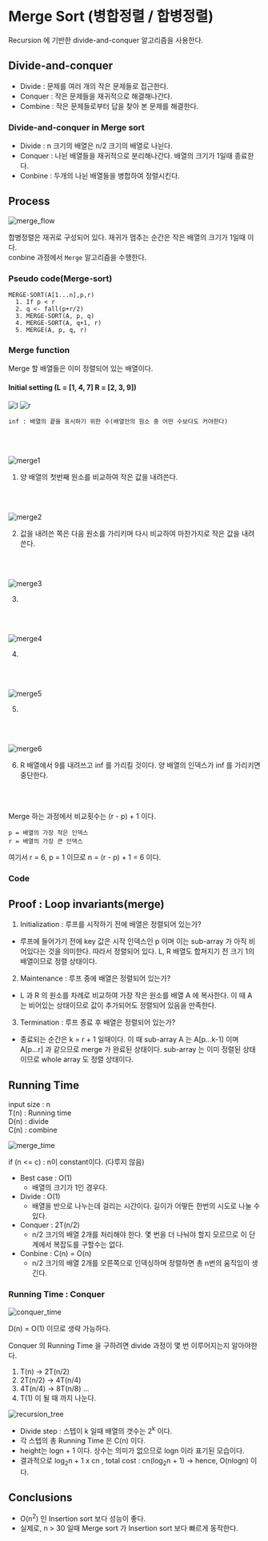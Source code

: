 # Merge Sort (병합정렬 / 합병정렬)

Recursion 에 기반한 divide-and-conquer 알고리즘을 사용한다.

## Divide-and-conquer

* Divide : 문제를 여러 개의 작은 문제들로 접근한다.
* Conquer : 작은 문제들을 재귀적으로 해결해나간다. 
* Combine : 작은 문제들로부터 답을 찾아 본 문제를 해결한다.

### Divide-and-conquer in Merge sort

* Divide : n 크기의 배열은 n/2 크기의 배열로 나뉜다.
* Conquer : 나뉜 배열들을 재귀적으로 분리해나간다. 배열의 크기가 1일때 종료한다.
* Conbine : 두개의 나뉜 배열들을 병합하여 정렬시킨다.

## Process

![merge_flow](../../image/merge_flow.png)

합병정렬은 재귀로 구성되어 있다. 재귀가 멈추는 순간은 작은 배열의 크기가 1일때 이다.  
conbine 과정에서 `Merge` 알고리즘을 수행한다.

### Pseudo code(Merge-sort)
```
MERGE-SORT(A[1...n],p,r)
  1. If p < r
  2. q <- fall(p+r/2)
  3. MERGE-SORT(A, p, q)
  4. MERGE-SORT(A, q+1, r)
  5. MERGE(A, p, q, r)
```

### Merge function

Merge 할 배열들은 이미 정렬되어 있는 배열이다.

#### Initial setting (L = [1, 4, 7] R = [2, 3, 9])
![l](../../image/merge_l.png)
![r](../../image/merge_r.png)
  
`inf : 배열의 끝을 표시하기 위한 수(배열안의 원소 중 어떤 수보다도 커야한다)`

<br/><br/>

![merge1](../../image/merge1.png)

1. 양 배열의 첫번째 원소를 비교하여 작은 값을 내려쓴다.

<br/><br/>

![merge2](../../image/merge2.png)

2. 값을 내려쓴 쪽은 다음 원소를 가리키며 다시 비교하여 마찬가지로 작은 값을 내려쓴다.

<br/><br/>

![merge3](../../image/merge3.png)

3.

<br/><br/>

![merge4](../../image/merge4.png)

4.

<br/><br/>

![merge5](../../image/merge5.png)

5.

<br/><br/>

![merge6](../../image/merge6.png)

6. R 배열에서 9를 내려쓰고 inf 를 가리킬 것이다. 양 배열의 인덱스가 inf 를 가리키면 중단한다.

<br/><br/>

Merge 하는 과정에서 비교횟수는 (r - p) + 1 이다.
```
p = 배열의 가장 작은 인덱스
r = 배열의 가장 큰 인덱스
```

여기서 r = 6, p = 1 이므로 n = (r - p) + 1 = 6 이다.

### Code



## Proof : Loop invariants(merge)

1. Initialization : 루프를 시작하기 전에 배열은 정렬되어 있는가?
  * 루프에 들어가기 전에 key 값은 시작 인덱스인 p 이며 이는 sub-array 가 아직 비어있다는 것을 의미한다. 따라서 정렬되어 있다. L, R 배열도 합쳐지기 전 크기 1의 배열이므로 정렬 상태이다.
2. Maintenance : 루프 중에 배열은 정렬되어 있는가?
  * L 과 R 의 원소를 차례로 비교하여 가장 작은 원소를 배열 A 에 복사한다. 이 때 A 는 비어있는 상태이므로 값이 추가되어도 정렬되어 있음을 만족한다.
3. Termination : 루프 종료 후 배열은 정렬되어 있는가?
  * 종료되는 순간은 k = r + 1 일때이다. 이 때 sub-array A 는 A[p...k-1] 이며 A[p...r] 과 같으므로 merge 가 완료된 상태이다. sub-array 는 이미 정렬된 상태이므로 whole array 도 정렬 상태이다.
    
## Running Time

input size : n  
T(n) : Running time  
D(n) : divide  
C(n) : combine

![merge_time](../../image/merge_time.png)

if (n <= c) : n이 constant이다. (다루지 않음)

* Best case : O(1)
  * 배열의 크기가 1인 경우다.
* Divide : O(1)
  * 배열을 반으로 나누는데 걸리는 시간이다. 길이가 어떻든 한번의 시도로 나눌 수 있다.
* Conquer : 2T(n/2) 
  * n/2 크기의 배열 2개를 처리해야 한다. 몇 번을 더 나눠야 할지 모르므로 이 단계에서 복잡도를 구할수는 없다.
* Conbine : C(n) = O(n)
  * n/2 크기의 배열 2개를 오른쪽으로 인덱싱하며 정렬하면 총 n번의 움직임이 생긴다.

### Running Time : Conquer

![conquer_time](../../image/conquer_time.png)

D(n) = O(1) 이므로 생략 가능하다.

Conquer 의 Running Time 을 구하려면 divide 과정이 몇 번 이루어지는지 알아야한다.  
1. T(n) -> 2T(n/2)
2. 2T(n/2) -> 4T(n/4)
3. 4T(n/4) -> 8T(n/8) ...
4. T(1) 이 될 때 까지 나눈다.

![recursion_tree](../../image/recursion_tree.png)

* Divide step : 스텝이 k 일때 배열의 갯수는 2<sup>k</sup> 이다.
* 각 스텝의 총 Running Time 은 C(n) 이다.
* height는 logn + 1 이다. 상수는 의미가 없으므로 logn 이라 표기된 모습이다.  
* 결과적으로 log<sub>2</sub>n + 1 x cn , total cost : cn(log<sub>2</sub>n + 1) -> hence, O(nlogn) 이다.

## Conclusions

* O(n<sup>2</sup>) 인 Insertion sort 보다 성능이 좋다.
* 실제로, n > 30 일때 Merge sort 가 Insertion sort 보다 빠르게 동작한다.
